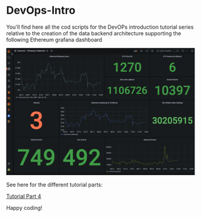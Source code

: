 # DevOps-Intro

You'll find here all the cod scripts for the DevOPs introduction tutorial series relative to the creation of the data backend architecture supporting the following Ethereum grafana dashboard 

![alt text](https://github.com/Cybergen300/DevOps-Intro/blob/main/Pictures/grafana.png)


See here for the different tutorial parts: 

[Tutorial Part 4](https://mirror.xyz/0x1580F3E4811D723DcA8f2eF613AF9140D4f20898/FAKUoMn13O_wHLqlbCU5rH_VsQGCXhbLA1yXvhn300A)

Happy coding!
